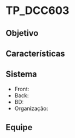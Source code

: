 # TP_DCC603

## Objetivo

## Características

## Sistema
  
 - Front:
 - Back:
 - BD:
 - Organização:

## Equipe
